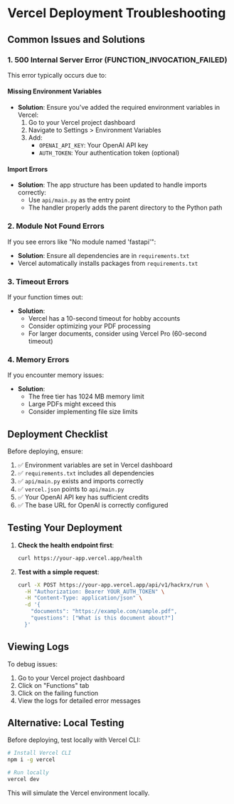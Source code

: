 # Vercel Deployment Troubleshooting

## Common Issues and Solutions

### 1. 500 Internal Server Error (FUNCTION_INVOCATION_FAILED)

This error typically occurs due to:

#### Missing Environment Variables
- **Solution**: Ensure you've added the required environment variables in Vercel:
  1. Go to your Vercel project dashboard
  2. Navigate to Settings > Environment Variables
  3. Add:
     - `OPENAI_API_KEY`: Your OpenAI API key
     - `AUTH_TOKEN`: Your authentication token (optional)

#### Import Errors
- **Solution**: The app structure has been updated to handle imports correctly:
  - Use `api/main.py` as the entry point
  - The handler properly adds the parent directory to the Python path

### 2. Module Not Found Errors

If you see errors like "No module named 'fastapi'":
- **Solution**: Ensure all dependencies are in `requirements.txt`
- Vercel automatically installs packages from `requirements.txt`

### 3. Timeout Errors

If your function times out:
- **Solution**: 
  - Vercel has a 10-second timeout for hobby accounts
  - Consider optimizing your PDF processing
  - For larger documents, consider using Vercel Pro (60-second timeout)

### 4. Memory Errors

If you encounter memory issues:
- **Solution**: 
  - The free tier has 1024 MB memory limit
  - Large PDFs might exceed this
  - Consider implementing file size limits

## Deployment Checklist

Before deploying, ensure:

1. ✅ Environment variables are set in Vercel dashboard
2. ✅ `requirements.txt` includes all dependencies
3. ✅ `api/main.py` exists and imports correctly
4. ✅ `vercel.json` points to `api/main.py`
5. ✅ Your OpenAI API key has sufficient credits
6. ✅ The base URL for OpenAI is correctly configured

## Testing Your Deployment

1. **Check the health endpoint first**:
   ```bash
   curl https://your-app.vercel.app/health
   ```

2. **Test with a simple request**:
   ```bash
   curl -X POST https://your-app.vercel.app/api/v1/hackrx/run \
     -H "Authorization: Bearer YOUR_AUTH_TOKEN" \
     -H "Content-Type: application/json" \
     -d '{
       "documents": "https://example.com/sample.pdf",
       "questions": ["What is this document about?"]
     }'
   ```

## Viewing Logs

To debug issues:
1. Go to your Vercel project dashboard
2. Click on "Functions" tab
3. Click on the failing function
4. View the logs for detailed error messages

## Alternative: Local Testing

Before deploying, test locally with Vercel CLI:
```bash
# Install Vercel CLI
npm i -g vercel

# Run locally
vercel dev
```

This will simulate the Vercel environment locally.